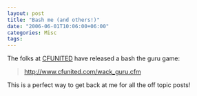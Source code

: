 ```yaml
---
layout: post
title: "Bash me (and others!)"
date: "2006-06-01T10:06:00+06:00"
categories: Misc 
tags: 
---
```


The folks at <a href="http://www.cfunited.com">CFUNITED</a> have released a bash the guru game:

<blockquote>
<a href="http://www.cfunited.com/wack_guru.cfm">http://www.cfunited.com/wack_guru.cfm</a>
</blockquote>

This is a perfect way to get back at me for all the off topic posts!